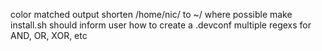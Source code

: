 color matched output
shorten /home/nic/ to ~/ where possible
make install.sh
     should inform user how to create a .devconf
multiple regexs for AND, OR, XOR, etc
